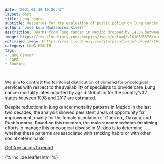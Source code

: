 ```yaml
---
date: "2021-01-10 10:26:42"
layout: post
title: Lung cancer
subtitle: Resources for the evaluation of public policy on lung cancer in Mexico
author: "José Luis Manzanares Rivera"
description: Deaths from lung cancer in Mexico dropped by 14.5% between the period prior to implementation of the General Law on Tobacco Control and the year 2017. A 22% reduction was observed for the male population by the end of the entire 20 year study period. There is evidence of an  imbalance between the demand for oncological services and the availability of specialists.
image: https://res.cloudinary.com/jlmrpics/image/upload/v1610336578/m-azharul-islam-FUcOQBIfeXM-unsplash_jtprlp.jpg
optimized_image: hhttps://res.cloudinary.com/jlmrpics/image/upload/v1610342499/mister-james-Xul_BSzt2wo-unsplash_pdrbdo.jpg
category: LUNG HEALTH
tags:
- Lung Cáncer
- COPD
- Smoking

---
```

  
  

We  aim to contrast the territorial distribution of demand for oncological services with respect to the availability of specialists to provide care. Lung cancer mortality rates adjusted by age distribution for the country’s 32 states between 1998 and 2017 are estimated.

Despite reductions in lung cancer mortality patterns in Mexico in the last two decades, the analysis showed persistent areas of opportunity for improvement, mainly for the female population of Guerrero, Oaxaca, and Puebla states. Based on this research, the main recommendation for aiming efforts to manage this oncological disease in Mexico is to determine whether these patterns are associated with smoking habits or with other social determinants.

[Get free acces to report](https://iris.paho.org/handle/10665.2/53153)


{% include leaflet.html %}

